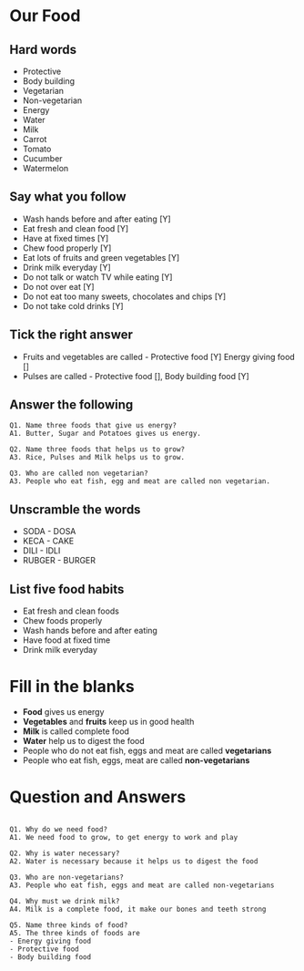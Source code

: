 # Our Food

## Hard words

* Protective
* Body building
* Vegetarian
* Non-vegetarian
* Energy
* Water
* Milk
* Carrot
* Tomato
* Cucumber
* Watermelon

## Say what you follow

* Wash hands before and after eating [Y]
* Eat fresh and clean food [Y]
* Have at fixed times [Y]
* Chew food properly [Y]
* Eat lots of fruits and green vegetables [Y]
* Drink milk everyday [Y]
* Do not talk or watch TV while eating [Y]
* Do not over eat [Y]
* Do not eat too many sweets, chocolates and chips [Y]
* Do not take cold drinks [Y]


## Tick the right answer

* Fruits and vegetables are called - Protective food [Y] Energy giving food []
* Pulses are called - Protective food [], Body building food [Y]

## Answer the following

```
Q1. Name three foods that give us energy?
A1. Butter, Sugar and Potatoes gives us energy.

Q2. Name three foods that helps us to grow?
A3. Rice, Pulses and Milk helps us to grow.

Q3. Who are called non vegetarian?
A3. People who eat fish, egg and meat are called non vegetarian.
```

## Unscramble the words

* SODA	- DOSA
* KECA	- CAKE
* DILI	- IDLI
* RUBGER - BURGER


## List five food habits

* Eat fresh and clean foods
* Chew foods properly
* Wash hands before and after eating
* Have food at fixed time
* Drink milk everyday

# Fill in the blanks

* __Food__ gives us energy
* __Vegetables__ and __fruits__ keep us in good health
* __Milk__ is called complete food
* __Water__ help us to digest the food
* People who do not eat fish, eggs and meat are called __vegetarians__
* People who eat fish, eggs, meat are called __non-vegetarians__

# Question and Answers

```

Q1. Why do we need food?
A1. We need food to grow, to get energy to work and play

Q2. Why is water necessary?
A2. Water is necessary because it helps us to digest the food

Q3. Who are non-vegetarians? 
A3. People who eat fish, eggs and meat are called non-vegetarians

Q4. Why must we drink milk?
A4. Milk is a complete food, it make our bones and teeth strong

Q5. Name three kinds of food?
A5. The three kinds of foods are
- Energy giving food
- Protective food
- Body building food

```

